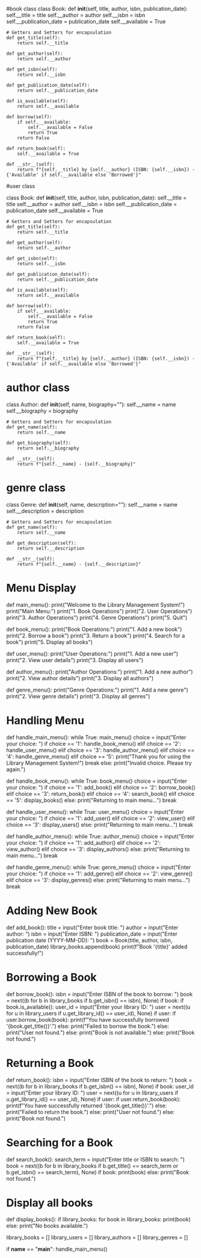 #book class
class Book:
    def __init__(self, title, author, isbn, publication_date):
        self.__title = title
        self.__author = author
        self.__isbn = isbn
        self.__publication_date = publication_date
        self.__available = True

    # Getters and Setters for encapsulation
    def get_title(self):
        return self.__title

    def get_author(self):
        return self.__author

    def get_isbn(self):
        return self.__isbn

    def get_publication_date(self):
        return self.__publication_date

    def is_available(self):
        return self.__available

    def borrow(self):
        if self.__available:
            self.__available = False
            return True
        return False

    def return_book(self):
        self.__available = True

    def __str__(self):
        return f"{self.__title} by {self.__author} (ISBN: {self.__isbn}) - {'Available' if self.__available else 'Borrowed'}"

#user class

class Book:
    def __init__(self, title, author, isbn, publication_date):
        self.__title = title
        self.__author = author
        self.__isbn = isbn
        self.__publication_date = publication_date
        self.__available = True

    # Getters and Setters for encapsulation
    def get_title(self):
        return self.__title

    def get_author(self):
        return self.__author

    def get_isbn(self):
        return self.__isbn

    def get_publication_date(self):
        return self.__publication_date

    def is_available(self):
        return self.__available

    def borrow(self):
        if self.__available:
            self.__available = False
            return True
        return False

    def return_book(self):
        self.__available = True

    def __str__(self):
        return f"{self.__title} by {self.__author} (ISBN: {self.__isbn}) - {'Available' if self.__available else 'Borrowed'}"

# author class

class Author:
    def __init__(self, name, biography=""):
        self.__name = name
        self.__biography = biography

    # Getters and Setters for encapsulation
    def get_name(self):
        return self.__name

    def get_biography(self):
        return self.__biography

    def __str__(self):
        return f"{self.__name} - {self.__biography}"

# genre class

class Genre:
    def __init__(self, name, description=""):
        self.__name = name
        self.__description = description

    # Getters and Setters for encapsulation
    def get_name(self):
        return self.__name

    def get_description(self):
        return self.__description

    def __str__(self):
        return f"{self.__name} - {self.__description}"

# Menu Display

def main_menu():
    print("Welcome to the Library Management System!")
    print("Main Menu:")
    print("1. Book Operations")
    print("2. User Operations")
    print("3. Author Operations")
    print("4. Genre Operations")
    print("5. Quit")

def book_menu():
    print("Book Operations:")
    print("1. Add a new book")
    print("2. Borrow a book")
    print("3. Return a book")
    print("4. Search for a book")
    print("5. Display all books")

def user_menu():
    print("User Operations:")
    print("1. Add a new user")
    print("2. View user details")
    print("3. Display all users")

def author_menu():
    print("Author Operations:")
    print("1. Add a new author")
    print("2. View author details")
    print("3. Display all authors")

def genre_menu():
    print("Genre Operations:")
    print("1. Add a new genre")
    print("2. View genre details")
    print("3. Display all genres")

# Handling Menu

def handle_main_menu():
    while True:
        main_menu()
        choice = input("Enter your choice: ")
        if choice == '1':
            handle_book_menu()
        elif choice == '2':
            handle_user_menu()
        elif choice == '3':
            handle_author_menu()
        elif choice == '4':
            handle_genre_menu()
        elif choice == '5':
            print("Thank you for using the Library Management System!")
            break
        else:
            print("Invalid choice. Please try again.")

def handle_book_menu():
    while True:
        book_menu()
        choice = input("Enter your choice: ")
        if choice == '1':
            add_book()
        elif choice == '2':
            borrow_book()
        elif choice == '3':
            return_book()
        elif choice == '4':
            search_book()
        elif choice == '5':
            display_books()
        else:
            print("Returning to main menu...")
            break

def handle_user_menu():
    while True:
        user_menu()
        choice = input("Enter your choice: ")
        if choice == '1':
            add_user()
        elif choice == '2':
            view_user()
        elif choice == '3':
            display_users()
        else:
            print("Returning to main menu...")
            break

def handle_author_menu():
    while True:
        author_menu()
        choice = input("Enter your choice: ")
        if choice == '1':
            add_author()
        elif choice == '2':
            view_author()
        elif choice == '3':
            display_authors()
        else:
            print("Returning to main menu...")
            break

def handle_genre_menu():
    while True:
        genre_menu()
        choice = input("Enter your choice: ")
        if choice == '1':
            add_genre()
        elif choice == '2':
            view_genre()
        elif choice == '3':
            display_genres()
        else:
            print("Returning to main menu...")
            break

  # Adding New Book

def add_book():
    title = input("Enter book title: ")
    author = input("Enter author: ")
    isbn = input("Enter ISBN: ")
    publication_date = input("Enter publication date (YYYY-MM-DD): ")
    book = Book(title, author, isbn, publication_date)
    library_books.append(book)
    print(f"Book '{title}' added successfully!")

# Borrowing a Book

def borrow_book():
    isbn = input("Enter ISBN of the book to borrow: ")
    book = next((b for b in library_books if b.get_isbn() == isbn), None)
    if book:
        if book.is_available():
            user_id = input("Enter your library ID: ")
            user = next((u for u in library_users if u.get_library_id() == user_id), None)
            if user:
                if user.borrow_book(book):
                    print(f"You have successfully borrowed '{book.get_title()}'.")
                else:
                    print("Failed to borrow the book.")
            else:
                print("User not found.")
        else:
            print("Book is not available.")
    else:
        print("Book not found.")

  # Returning a Book

  def return_book():
    isbn = input("Enter ISBN of the book to return: ")
    book = next((b for b in library_books if b.get_isbn() == isbn), None)
    if book:
        user_id = input("Enter your library ID: ")
        user = next((u for u in library_users if u.get_library_id() == user_id), None)
        if user:
            if user.return_book(book):
                print(f"You have successfully returned '{book.get_title()}'.")
            else:
                print("Failed to return the book.")
        else:
            print("User not found.")
    else:
        print("Book not found.")

  # Searching for a Book

  def search_book():
    search_term = input("Enter title or ISBN to search: ")
    book = next((b for b in library_books if b.get_title() == search_term or b.get_isbn() == search_term), None)
    if book:
        print(book)
    else:
        print("Book not found.")

  # Display all books

  def display_books():
    if library_books:
        for book in library_books:
            print(book)
    else:
        print("No books available.")

  library_books = []
library_users = []
library_authors = []
library_genres = []

if __name__ == "__main__":
    handle_main_menu()

    
